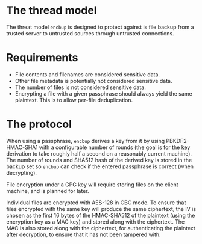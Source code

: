 # The thread model

The threat model `encbup` is designed to protect against is file backup from a trusted server to untrusted sources
through untrusted connections.

# Requirements

* File contents and filenames are considered sensitive data.
* Other file metadata is potentially not considered sensitive data.
* The number of files is not considered sensitive data.
* Encrypting a file with a given passphrase should always yield the same plaintext. This is to allow per-file
  deduplication.

# The protocol

When using a passphrase, `encbup` derives a key from it by using PBKDF2-HMAC-SHA1 with a configurable number of rounds
(the goal is for the key derivation to take roughly half a second on a reasonably current machine). The number of
rounds and SHA512 hash of the derived key is stored in the backup set so `encbup` can check if the entered passphrase
is correct (when decrypting).

File encryption under a GPG key will require storing files on the client machine, and is planned for later.

Individual files are encrypted with AES-128 in CBC mode. To ensure that files encrypted with the same key will produce
the same ciphertext, the IV is chosen as the first 16 bytes of the HMAC-SHA512 of the plaintext (using the encryption
key as a MAC key) and stored along with the ciphertext. The MAC is also stored along with the ciphertext, for
authenticating the plaintext after decryption, to ensure that it has not been tampered with.

